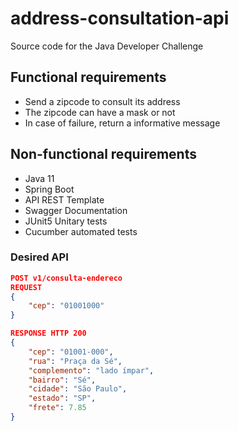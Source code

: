 # address-consultation-api

Source code for the Java Developer Challenge

## Functional requirements

- Send a zipcode to consult its address
- The zipcode can have a mask or not
- In case of failure, return a informative message

## Non-functional requirements

- Java 11
- Spring Boot
- API REST Template
- Swagger Documentation
- JUnit5 Unitary tests
- Cucumber automated tests

### Desired API

```json
POST v1/consulta-endereco
REQUEST
{
    "cep": "01001000"
}

RESPONSE HTTP 200
{
    "cep": "01001-000",
    "rua": "Praça da Sé",
    "complemento": "lado ímpar",
    "bairro": "Sé",
    "cidade": "São Paulo",
    "estado": "SP",
    "frete": 7.85
}
```